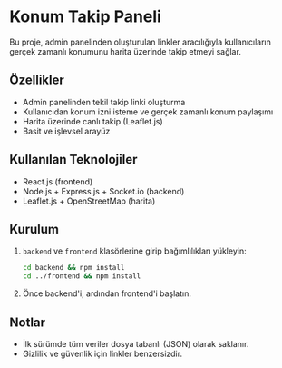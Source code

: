 # Konum Takip Paneli

Bu proje, admin panelinden oluşturulan linkler aracılığıyla kullanıcıların gerçek zamanlı konumunu harita üzerinde takip etmeyi sağlar.

## Özellikler
- Admin panelinden tekil takip linki oluşturma
- Kullanıcıdan konum izni isteme ve gerçek zamanlı konum paylaşımı
- Harita üzerinde canlı takip (Leaflet.js)
- Basit ve işlevsel arayüz

## Kullanılan Teknolojiler
- React.js (frontend)
- Node.js + Express.js + Socket.io (backend)
- Leaflet.js + OpenStreetMap (harita)

## Kurulum
1. `backend` ve `frontend` klasörlerine girip bağımlılıkları yükleyin:
   ```sh
   cd backend && npm install
   cd ../frontend && npm install
   ```
2. Önce backend'i, ardından frontend'i başlatın.

## Notlar
- İlk sürümde tüm veriler dosya tabanlı (JSON) olarak saklanır.
- Gizlilik ve güvenlik için linkler benzersizdir.
